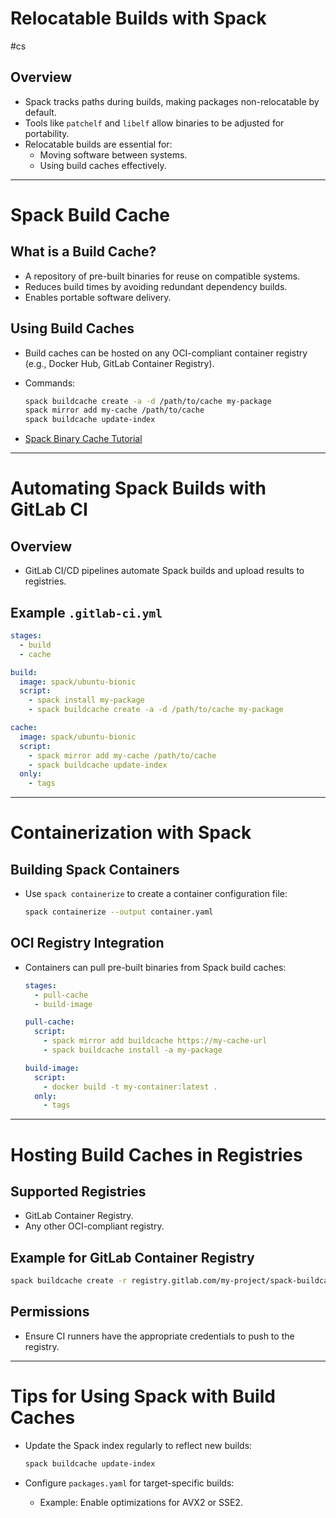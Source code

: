 # Relocatable Builds with Spack
#cs 

## Overview

- Spack tracks paths during builds, making packages non-relocatable by default.
- Tools like `patchelf` and `libelf` allow binaries to be adjusted for portability.
- Relocatable builds are essential for:
    - Moving software between systems.
    - Using build caches effectively.

---

# Spack Build Cache

## What is a Build Cache?

- A repository of pre-built binaries for reuse on compatible systems.
- Reduces build times by avoiding redundant dependency builds.
- Enables portable software delivery.

## Using Build Caches

- Build caches can be hosted on any OCI-compliant container registry (e.g., Docker Hub, GitLab Container Registry).
- Commands:
    
    ```bash
    spack buildcache create -a -d /path/to/cache my-package
    spack mirror add my-cache /path/to/cache
    spack buildcache update-index
    ```


- [Spack Binary Cache Tutorial](https://spack-tutorial.readthedocs.io/en/hpcic24/tutorial_binary_cache.html)

---

# Automating Spack Builds with GitLab CI

## Overview

- GitLab CI/CD pipelines automate Spack builds and upload results to registries.

## Example `.gitlab-ci.yml`

```yaml
stages:
  - build
  - cache

build:
  image: spack/ubuntu-bionic
  script:
    - spack install my-package
    - spack buildcache create -a -d /path/to/cache my-package

cache:
  image: spack/ubuntu-bionic
  script:
    - spack mirror add my-cache /path/to/cache
    - spack buildcache update-index
  only:
    - tags
```

---

# Containerization with Spack

## Building Spack Containers

- Use `spack containerize` to create a container configuration file:

    ```bash
    spack containerize --output container.yaml
    ```


## OCI Registry Integration

- Containers can pull pre-built binaries from Spack build caches:

    ```yaml
    stages:
      - pull-cache
      - build-image
    
    pull-cache:
      script:
        - spack mirror add buildcache https://my-cache-url
        - spack buildcache install -a my-package
    
    build-image:
      script:
        - docker build -t my-container:latest .
      only:
        - tags
    ```


---

# Hosting Build Caches in Registries

## Supported Registries

- GitLab Container Registry.
- Any other OCI-compliant registry.

## Example for GitLab Container Registry

```bash
spack buildcache create -r registry.gitlab.com/my-project/spack-buildcache
```

## Permissions

- Ensure CI runners have the appropriate credentials to push to the registry.

---

# Tips for Using Spack with Build Caches

- Update the Spack index regularly to reflect new builds:

    ```bash
    spack buildcache update-index
    ```

- Configure `packages.yaml` for target-specific builds:
    - Example: Enable optimizations for AVX2 or SSE2.

